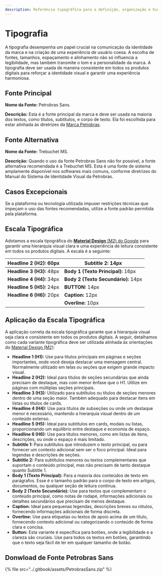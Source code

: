 ```yaml
---
description: Referência tipográfica para a definição, organização e hierarquia do conteúdo.
---
```


# Tipografia

A tipografia desempenha um papel crucial na comunicação da identidade da marca e na criação de uma experiência de usuário coesa. A escolha de fontes, tamanhos, espaçamento e alinhamento não só influencia a legibilidade, mas também transmite o tom e a personalidade da marca. A tipografia deve ser usada de maneira consistente em todos os produtos digitais para reforçar a identidade visual e garantir uma experiência harmoniosa.&#x20;

## Fonte Principal

**Nome da Fonte:** Petrobras Sans.

**Descrição:** Esta é a fonte principal da marca e deve ser usada na maioria dos textos, como títulos, subtítulos, e corpo de texto. Ela foi escolhida para estar alinhada às diretrizes da [Marca Petrobras](https://petrobras.com.br/quem-somos/nossa-marca).&#x20;

## Fonte Alternativa

**Nome da Fonte:** Trebuchet MS.

**Descrição:** Quando o uso da fonte Petrobras Sans não for possível, a fonte alternativa recomendada é a Trebuchet MS. Esta é uma fonte de sistema amplamente disponível nos softwares mais comuns, conforme diretrizes do Manual do Sistema de Identidade Visual da Petrobras.

## Casos Excepcionais

Se a plataforma ou tecnologia utilizada impuser restrições técnicas que impeçam o uso das fontes recomendadas, utilize a fonte padrão permitida pela plataforma.

## Escala Tipográfica

Adotamos a escala tipográfica do [**Material Design** (M2) do Google](https://m2.material.io/design/typography/the-type-system.html) para garantir uma hierarquia visual clara e uma experiência de leitura consistente em todos os produtos digitais. A escala é a seguinte:

| **Headline 2 (H2):** 60px | **Subtitle 2:** 14px                |
| ------------------------- | ----------------------------------- |
| **Headline 3 (H3):** 48px | **Body 1 (Texto Principal):** 16px  |
| **Headline 4 (H4):** 34px | **Body 2 (Texto Secundário):** 14px |
| **Headline 5 (H5):** 24px | **BUTTON:** 14px                    |
| **Headline 6 (H6):** 20px | **Caption:** 12px                   |
|                           | **Overline:** 10px                  |

## Aplicação da Escala Tipográfica

A aplicação correta da escala tipográfica garante que a hierarquia visual seja clara e consistente em todos os produtos digitais. A seguir, detalhamos como cada variante tipográfica deve ser utilizada alinhada às orientações do [Material Design (M2)](https://m2.material.io/design/typography/the-type-system.html):

* **Headline 1 (H1):** Use para títulos principais em páginas e seções importantes, onde você deseja destacar uma mensagem central. Normalmente utilizado em telas ou seções que exigem grande impacto visual.
* **Headline 2 (H2):** Ideal para títulos de seções secundárias que ainda precisam de destaque, mas com menor ênfase que o H1. Utilize em páginas com múltiplas seções principais.
* **Headline 3 (H3):** Utilizado para subtítulos ou títulos de seções menores dentro de uma seção maior. Também adequado para destacar itens em listas ou títulos de cards.
* **Headline 4 (H4):** Use para títulos de subseções ou onde um destaque menor é necessário, mantendo a hierarquia visual dentro de um conteúdo extenso.
* **Headline 5 (H5):** Ideal para subtítulos em cards, modais ou listas, proporcionando um equilíbrio entre destaque e economia de espaço.
* **Headline 6 (H6):** Use para títulos menores, como em listas de itens, descrições, ou onde o espaço é mais limitado.
* **Subtitle 1:** Para subtítulos que introduzem o texto principal, ou para fornecer um contexto adicional sem ser o foco principal. Ideal para legendas e descrições de seções.
* **Subtitle 2:** Para subtítulos menores ou textos complementares que suportam o conteúdo principal, mas não precisam de tanto destaque quanto Subtitle 1.
* **Body 1 (Texto Principal):** Para a maioria dos conteúdos de texto em parágrafos. Esse é o tamanho padrão para o corpo de texto em artigos, documentos, ou qualquer seção de leitura contínua.
* **Body 2 (Texto Secundário):** Use para textos que complementam o conteúdo principal, como notas de rodapé, informações adicionais ou detalhes secundários que precisam de menos destaque.
* **Caption:** Ideal para pequenas legendas, descrições breves ou rótulos, fornecendo informações adicionais de forma discreta.
* **Overline:** Use para etiquetas ou textos de apoio acima de um título, fornecendo contexto adicional ou categorizando o conteúdo de forma clara e concisa.
* **Button:** Esta variante é específica para botões, onde a legibilidade e a clareza são cruciais. Use para todos os textos em botões, garantindo que o texto seja fácil de ler em qualquer tamanho de botão.

## Donwload de Fonte Petrobras Sans

{% file src="../.gitbook/assets/PetrobrasSans.zip" %}

